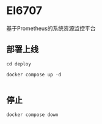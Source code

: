 # EI6707

基于Prometheus的系统资源监控平台

## 部署上线

```shell
cd deploy

docker compose up -d
 
```

## 停止

```shell
docker compose down
```

